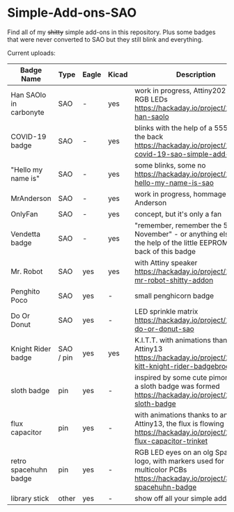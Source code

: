 # Simple-Add-ons-SAO
Find all of my ~~shitty~~ simple add-ons in this repository. Plus some badges that were never converted to SAO but they still blink and everything.

Current uploads:

|Badge Name| Type | Eagle | Kicad | Description |
|----------|------|-------|-------|-------------|
| Han SAOlo in carbonyte  | SAO | - | yes | work in progress, Attiny202 with RGB LEDs https://hackaday.io/project/197803-han-saolo|
|COVID-19 badge | SAO | - | yes | blinks with the help of a 555 timer on the back https://hackaday.io/project/187615-covid-19-sao-simple-add-on |
|"Hello my name is"  | SAO | - | yes | some blinks, some no https://hackaday.io/project/197693-hello-my-name-is-sao |
|MrAnderson  | SAO | - | yes | work in progress, hommage to Andy Anderson |
|OnlyFan | SAO | - | yes | concept, but it's only a fan |
|Vendetta badge | SAO | - | yes | "remember, remember the 5th of November" - or anything else with the help of the little EEPROM on the back of this badge |
|Mr. Robot | SAO | yes | yes | with Attiny speaker https://hackaday.io/project/168037-mr-robot-shitty-addon |
|Penghito Poco | SAO | yes | - | small penghicorn badge |
|Do Or Donut | SAO | yes | - |  LED sprinkle matrix https://hackaday.io/project/168597-do-or-donut-sao |
|Knight Rider badge | SAO / pin | yes | yes | K.I.T.T. with animations thanks to an Attiny13 https://hackaday.io/project/25944-kitt-knight-rider-badgebrooch |
|sloth badge | pin | yes | - | inspired by some cute pimoroni pins, a sloth badge was formed https://hackaday.io/project/28330-sloth-badge |
|flux capacitor | pin | yes | - | with animations thanks to an Attiny13, the flux is flowing https://hackaday.io/project/25898-flux-capacitor-trinket|
|retro spacehuhn badge | pin | yes | - | RGB LED eyes on an olg Spacehuhn logo, with markers used for multicolor PCBs https://hackaday.io/project/33886-spacehuhn-badge |
|library stick  | other | yes | - | show off all your simple add-ons |
